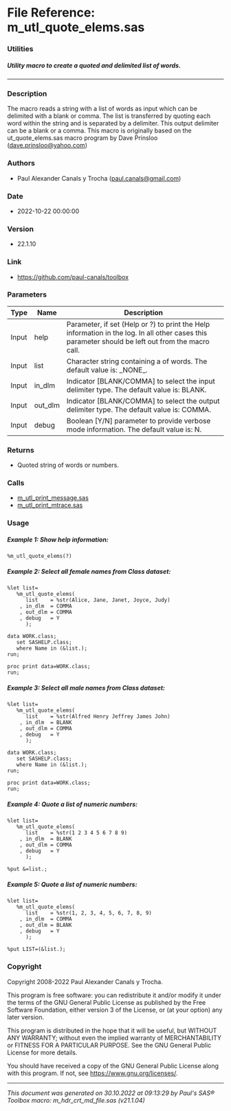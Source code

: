# File Reference: m_utl_quote_elems.sas

### Utilities

##### Utility macro to create a quoted and delimited list of words.

***

### Description
The macro reads a string with a list of words as input which can be delimited with a blank or comma. The list is transferred by quoting each word within the string and is separated by a delimiter. This output delimiter can be a blank or a comma. This macro is originally based on the ut_quote_elems.sas macro program by Dave Prinsloo (dave.prinsloo@yahoo.com)

### Authors
* Paul Alexander Canals y Trocha (paul.canals@gmail.com)

### Date
* 2022-10-22 00:00:00

### Version
* 22.1.10

### Link
* https://github.com/paul-canals/toolbox

### Parameters
| Type | Name | Description |
| ---- | ---- | ----------- |
| Input | help | Parameter, if set (Help or ?) to print the Help information in the log. In all other cases this parameter should be left out from the macro call. |
| Input | list | Character string containing a of words. The default value is: \_NONE\_. |
| Input | in_dlm | Indicator [BLANK/COMMA] to select the input delimiter type. The default value is: BLANK. |
| Input | out_dlm | Indicator [BLANK/COMMA] to select the output delimiter type. The default value is: COMMA. |
| Input | debug | Boolean [Y/N] parameter to provide verbose mode information. The default value is: N. |

### Returns
* Quoted string of words or numbers.

### Calls
* [m_utl_print_message.sas](m_utl_print_message.md)
* [m_utl_print_mtrace.sas](m_utl_print_mtrace.md)

### Usage

##### Example 1: Show help information:
```sas
%m_utl_quote_elems(?)
```

##### Example 2: Select all female names from Class dataset:
```sas
%let list=
   %m_utl_quote_elems(
      list    = %str(Alice, Jane, Janet, Joyce, Judy)
    , in_dlm  = COMMA
    , out_dlm = COMMA
    , debug   = Y
      );

data WORK.class;
   set SASHELP.class;
   where Name in (&list.);
run;

proc print data=WORK.class;
run;

```

##### Example 3: Select all male names from Class dataset:
```sas
%let list=
   %m_utl_quote_elems(
      list    = %str(Alfred Henry Jeffrey James John)
    , in_dlm  = BLANK
    , out_dlm = COMMA
    , debug   = Y
      );

data WORK.class;
   set SASHELP.class;
   where Name in (&list.);
run;

proc print data=WORK.class;
run;

```

##### Example 4: Quote a list of numeric numbers:
```sas
%let list=
   %m_utl_quote_elems(
      list    = %str(1 2 3 4 5 6 7 8 9)
    , in_dlm  = BLANK
    , out_dlm = COMMA
    , debug   = Y
      );

%put &=list.;

```

##### Example 5: Quote a list of numeric numbers:
```sas
%let list=
   %m_utl_quote_elems(
      list    = %str(1, 2, 3, 4, 5, 6, 7, 8, 9)
    , in_dlm  = COMMA
    , out_dlm = BLANK
    , debug   = Y
      );

%put LIST=(&list.);

```

### Copyright
Copyright 2008-2022 Paul Alexander Canals y Trocha. 
 
This program is free software: you can redistribute it and/or modify 
it under the terms of the GNU General Public License as published by 
the Free Software Foundation, either version 3 of the License, or 
(at your option) any later version. 
 
This program is distributed in the hope that it will be useful, 
but WITHOUT ANY WARRANTY; without even the implied warranty of 
MERCHANTABILITY or FITNESS FOR A PARTICULAR PURPOSE. See the 
GNU General Public License for more details. 
 
You should have received a copy of the GNU General Public License 
along with this program. If not, see <https://www.gnu.org/licenses/>. 


***
*This document was generated on 30.10.2022 at 09:13:29  by Paul's SAS&reg; Toolbox macro: m_hdr_crt_md_file.sas (v21.1.04)*
